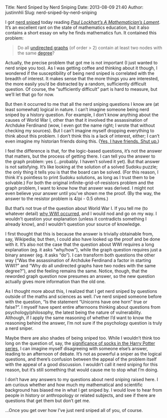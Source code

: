 Title: Nerd Sniped by Nerd Sniping
Date: 2013-08-09 21:40
Author: justinnhli
Slug: nerd-sniped-by-nerd-sniping

I got [nerd sniped](http://xkcd.com/356/) today reading [*Paul
Lockhart’s A Mathematician’s
Lament*](http://www.goodreads.com/book/show/6232657-a-mathematician-s-lament).
It’s an excellent rant on the state of mathematics education, but it
also contains a short essay on why he finds mathematics fun. It
contained this problem:

> Do all [undirected
> graphs](http://en.wikipedia.org/wiki/Graph_%28mathematics%29#Undirected_graph)
> (of order \> 2) contain at least two nodes with the same
> [degree](http://en.wikipedia.org/wiki/Degree_%28graph_theory%29)?

Actually, the precise problem that got me is not important (I just
wanted to nerd snipe you too). As I was getting coffee and thinking
about it though, I wondered if the susceptibility of being nerd sniped
is correlated with the breadth of interest. It makes sense that the more
things you are interested, the more easily you’d be distracted by a
random, sufficiently difficult question. Of course, the “sufficiently
difficult” part is hard to measure, but we’ll let that go for now.

But then it occurred to me that all the nerd sniping questions I know
are (at least somewhat) logical in nature. I can’t imagine someone being
nerd sniped by a history question. For example, I don’t know anything
about the causes of World War I, other than that it involved the
assassination of Archduke Ferdinand (wow, I even got the name right; I
wrote that without checking my sources). But I can’t imagine myself
dropping everything to think about this problem. I don’t think this is a
lack of interest, either; I can’t even imagine my historian friends
doing this. ([Yes, I have friends. Shut
up.](http://leftoversoup.com/archive.php?num=244))

I feel the difference is that, for the logic-based questions, it’s not
the answer that matters, but the process of getting there. I can tell
you the answer to the graph problem: yes (…probably. I haven’t solved it
yet). But that answer is not satisfying. It’s like looking at the
solution of a solved Sudoku puzzle; the only thing it tells you is that
the board can be solved. (For this reason, I think it's pointless to
print Sudoku solutions, as long as I trust them to be solvable.) For
both the original infinite-grid-of-resistors problem and the graph
problem, I want to know how that answer was derived. I might not even
believe your answer until you’ve shown me the proof. (By the way, the
answer to the resistor problem is 4/pi - 0.5 ohms.)

But that’s not true of the question about World War I. If you tell me
(to whatever detail) [why WWI
occurred](http://en.wikipedia.org/wiki/Causes_of_World_War_I), and I
would nod and go on my way. I wouldn’t question your explanation (unless
it contradicts something I already know), and I wouldn’t question your
source of knowledge.

I first thought that this is because the answer is trivially obtainable
from, say, Wikipedia; but then, I could also have looked up the proof
and be done with it. It’s also not the case that the question about WWI
requires a long explanation (eg. it asks “why/how”), while the graph
question requires just a binary answer (eg. it asks “do”). I can
transform both questions the other way (“Was the assassination of
Archduke Ferdinand a factor in starting WWI?” and “Why do all undirected
graphs have two nodes with the same degree?”), and the feeling remains
the same. Notice, though, that the reworded graph question now presumes
an answer, so the new question actually gives more information than the
old one.

As I thought more about this, I realized that I get nerd sniped by
questions outside of the maths and sciences as well. I’ve nerd sniped
someone before with the question, “Is the statement “Unicorns have one
horn” true or false?”. I myself have spent entire afternoons thinking
about questions from psychology/philosophy, the latest being the nature
of vulnerability. Although, if I apply the same reasoning of whether I’d
want to know the reasoning behind the answer, I’m not sure if the
psychology question is truly a nerd sniper.

Maybe there are also shades of being sniped too. While I wouldn’t think
too long on the question of, say, the [significance of socks in the
Harry Potter
series](http://www.mugglenet.com/books/oddities_socks.shtml), I can
imagine myself disagreeing with someone else’s answer, leading to an
afternoon of debate. It’s not as powerful a sniper as the logical
questions, and there’s confusion between the appeal of the problem
itself with the appeal of a good discussion. I wouldn’t call it nerd
sniping for this reason, but it’s still something that would cause me to
stop what I’m doing.

I don’t have any answers to my questions about nerd sniping raised here.
I am curious whether and how much my mathematical and scientific
background has biased me in what I get sniped by. I would love to hear
from people in history or anthropology or related subjects, and see if
there are questions that get them but don’t get me.

…Once you get over how I’ve just nerd sniped all of you, of course.

